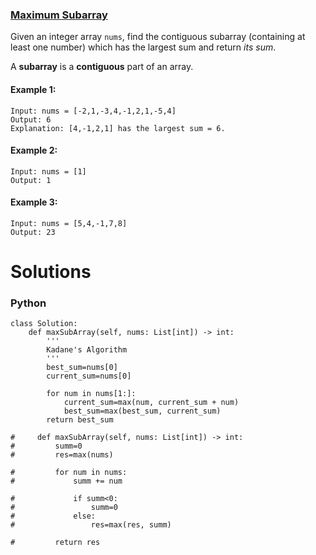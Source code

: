 ### [Maximum Subarray](https://leetcode.com/problems/maximum-subarray/) <br>

Given an integer array `nums`, find the contiguous subarray (containing at least one number) which has the largest sum and return *its sum*.

A **subarray** is a **contiguous** part of an array.



#### Example 1:

```
Input: nums = [-2,1,-3,4,-1,2,1,-5,4]
Output: 6
Explanation: [4,-1,2,1] has the largest sum = 6.

```

#### Example 2:

```
Input: nums = [1]
Output: 1

```

#### Example 3:

```
Input: nums = [5,4,-1,7,8]
Output: 23

```

# Solutions

### Python
```
class Solution:
    def maxSubArray(self, nums: List[int]) -> int:
        '''
        Kadane's Algorithm
        '''
        best_sum=nums[0]
        current_sum=nums[0]
        
        for num in nums[1:]:
            current_sum=max(num, current_sum + num)
            best_sum=max(best_sum, current_sum)
        return best_sum
    
#     def maxSubArray(self, nums: List[int]) -> int:
#         summ=0
#         res=max(nums)
        
#         for num in nums:
#             summ += num
            
#             if summ<0:
#                 summ=0
#             else:
#                 res=max(res, summ)
                
#         return res

```
